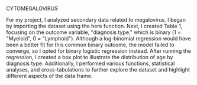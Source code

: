 CYTOMEGALOVIRUS

For my project, I analyzed secondary data related to megalovirus. I began by importing the dataset using the here function. Next, I created Table 1, focusing on the outcome variable, "diagnosis type," which is binary (1 = "Myeloid", 0 = "Lymphoid"). Although a log-binomial regression would have been a better fit for this common binary outcome, the model failed to converge, so I opted for binary logistic regression instead. After running the regression, I created a box plot to illustrate the distribution of age by diagnosis type. Additionally, I performed various functions, statistical analyses, and cross-tabulations to further explore the dataset and highlight different aspects of the data frame. 
